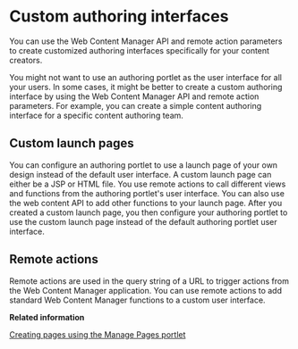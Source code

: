 # Custom authoring interfaces

You can use the Web Content Manager API and remote action parameters to create customized authoring interfaces specifically for your content creators.

You might not want to use an authoring portlet as the user interface for all your users. In some cases, it might be better to create a custom authoring interface by using the Web Content Manager API and remote action parameters. For example, you can create a simple content authoring interface for a specific content authoring team.

## Custom launch pages

You can configure an authoring portlet to use a launch page of your own design instead of the default user interface. A custom launch page can either be a JSP or HTML file. You use remote actions to call different views and functions from the authoring portlet's user interface. You can also use the web content API to add other functions to your launch page. After you created a custom launch page, you then configure your authoring portlet to use the custom launch page instead of the default authoring portlet user interface.

## Remote actions

Remote actions are used in the query string of a URL to trigger actions from the Web Content Manager application. You can use remote actions to add standard Web Content Manager functions to a custom user interface.


**Related information**  


[Creating pages using the Manage Pages portlet](../panel_help/h_mp_create_pages.md)

